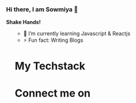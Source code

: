 ### Hi there, I am Sowmiya 👋

<b>Shake Hands!</b>
<ul>

- 🌱 I’m currently learning Javascript & Reactjs
- ⚡ Fun fact: Writing Blogs

<h1>My Techstack</h1>
<h1>Connect me on</h1>
 
